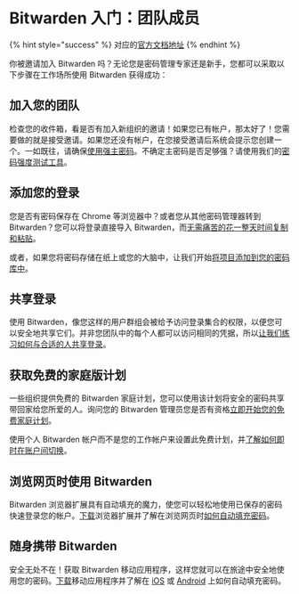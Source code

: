# Bitwarden 入门：团队成员

{% hint style="success" %}
对应的[官方文档地址](https://bitwarden.com/help/get-started-team-member/)
{% endhint %}

你被邀请加入 Bitwarden 吗？无论您是密码管理专家还是新手，您都可以采取以下步骤在工作场所使用 Bitwarden 获得成功：

## 加入您的团队 <a href="#join-your-team" id="join-your-team"></a>

检查您的收件箱，看是否有加入新组织的邀请！如果您已有帐户，那太好了！您需要做的就是接受邀请。如果您还没有帐户，在您接受邀请后系统会提示您创建一个。一如既往，请确保[使用强主密码](../../my-account/log-in-and-unlock/your-master-password.md)。不确定主密码是否足够强？请使用我们的[密码强度测试工具](https://bitwarden.com/password-strength/)。

## 添加您的登录 <a href="#add-your-logins" id="add-your-logins"></a>

您是否有密码保存在 Chrome 等浏览器中？或者您从其他密码管理器转到 Bitwarden？您可以将登录直接导入 Bitwarden，而[无需痛苦的花一整天时间复制和粘贴](../import-and-export/import-data-to-your-vault.md)。

或者，如果您将密码存储在纸上或您的大脑中，让我们开始[将项目添加到您的密码库中](getting-started-webvault.md#first-steps)。

## 共享登录 <a href="#share-a-login" id="share-a-login"></a>

使用 Bitwarden，像您这样的用户群组会被给予访问登录集合的权限，以便您可以安全地共享它们。并非您团队中的每个人都可以访问相同的凭据，所以[让我们练习如何与合适的人共享登录](../vault-basics/sharing.md)。

## 获取免费的家庭版计划 <a href="#get-a-free-families-plan" id="get-a-free-families-plan"></a>

一些组织提供免费的 Bitwarden 家庭计划，您可以使用该计划将安全的密码共享带回家给您所爱的人。询问您的 Bitwarden 管理员您是否有资格[立即开始您的免费家庭计划](../../my-account/plans-and-pricing/redeem-families-sponsorship.md)。

使用个人 Bitwarden 帐户而不是您的工作帐户来设置此免费计划，并[了解如何即时在账户间切换](../../my-account/log-in-and-unlock/account-switching.md)。

## 浏览网页时使用 Bitwarden <a href="#use-bitwarden-while-browsing" id="use-bitwarden-while-browsing"></a>

Bitwarden 浏览器扩展具有自动填充的魔力，使您可以轻松地使用已保存的密码快速登录您的帐户。[下载](https://bitwarden.com/download/)浏览器扩展并了解在浏览网页时[如何自动填充密码](../auto-fill/auto-fill-logins-in-browser-extensions.md)。

## 随身携带 Bitwarden <a href="#take-bitwarden-on-the-go" id="take-bitwarden-on-the-go"></a>

安全无处不在！获取 Bitwarden 移动应用程序，这样您就可以在旅途中安全地使用您的密码。[下载](https://bitwarden.com/download/)移动应用程序并了解在 [iOS](../auto-fill/auto-fill-logins-on-ios.md) 或 [Android](../auto-fill/auto-fill-logins-on-android.md) 上如何自动填充密码。
